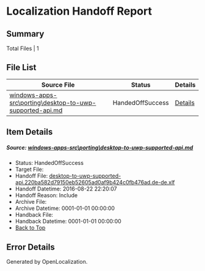 # <a name='report-top'></a> Localization Handoff Report

## Summary
 Total Files | 1

## File List
 Source File | Status | Details 
 ----------- | ------ | ------- 
 [windows-apps-src\porting\desktop-to-uwp-supported-api.md](https://github.com/Microsoft/windows-apps/blob/1d9aeb17507b8ee369f3cb0babd8525e50dced70/windows-apps-src/porting/desktop-to-uwp-supported-api.md) | HandedOffSuccess | [Details](#81ab822f8c2f0975450f3918f62c76aa1aeeedc54849)

## Item Details
##### <a name='81ab822f8c2f0975450f3918f62c76aa1aeeedc54849'></a> Source: [windows-apps-src\porting\desktop-to-uwp-supported-api.md](https://github.com/Microsoft/windows-apps/blob/1d9aeb17507b8ee369f3cb0babd8525e50dced70/windows-apps-src/porting/desktop-to-uwp-supported-api.md)
* Status: HandedOffSuccess
* Target File: 
* Handoff File: [desktop-to-uwp-supported-api.220ba582d79150eb52605ad0af9b424c0fb476ad.de-de.xlf](https://github.com/Microsoft/WDG.handoff/blob/987e306c6ee2277c268231e70c04e8e53018f491/ol-handoff/Microsoft/windows-apps.de-de/master/desktop-to-uwp-supported-api.220ba582d79150eb52605ad0af9b424c0fb476ad.de-de.xlf)
* Handoff Datetime: 2016-08-22 22:20:07
* Handoff Reason: Include
* Archive File: 
* Archive Datetime: 0001-01-01 00:00:00
* Handback File: 
* Handback Datetime: 0001-01-01 00:00:00
* [Back to Top](#report-top)


## Error Details

Generated by OpenLocalization.
